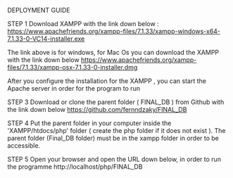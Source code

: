 DEPLOYMENT GUIDE

STEP 1 Download XAMPP with the link down below : https://www.apachefriends.org/xampp-files/7.1.33/xampp-windows-x64-7.1.33-0-VC14-installer.exe

The link above is for windows, for Mac Os you can download the XAMPP with the link down below https://www.apachefriends.org/xampp-files/7.1.33/xampp-osx-7.1.33-0-installer.dmg

After you configure the installation for the XAMPP , you can start the Apache server in order for the program to run

STEP 3 Download or clone the parent folder ( FINAL_DB ) from Github with the link down below https://github.com/fernndzaky/FINAL_DB

STEP 4 Put the parent folder in your computer inside the 'XAMPP/htdocs/php' folder ( create the php folder if it does not exist ). The parent folder (Final_DB folder) must be in the xampp folder in order to be accessible.

STEP 5 Open your browser and open the URL down below, in order to run the programme http://localhost/php/FINAL_DB

